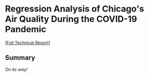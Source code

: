 # Regression Analysis of Chicago's Air Quality During the COVID-19 Pandemic

[[Full Technical Report](https://arosenblum1.github.io/arosenblum1/Portfolio/Regression%20Analysis%20of%20Chicago%27s%20Air%20Quality%20During%20the%20COVID-19%20Pandemic/Report%20-%20ChicagoAirQuality.pdf)]

## Summary
*On its way!*
